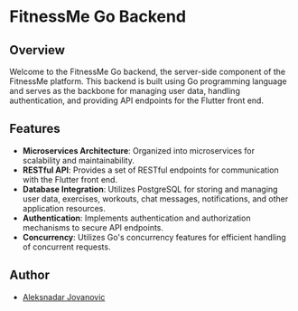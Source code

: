 # FitnessMe Go Backend

## Overview

Welcome to the FitnessMe Go backend, the server-side component of the FitnessMe platform. This backend is built using Go programming language and serves as the backbone for managing user data, handling authentication, and providing API endpoints for the Flutter front end.

## Features

- **Microservices Architecture**: Organized into microservices for scalability and maintainability.
- **RESTful API**: Provides a set of RESTful endpoints for communication with the Flutter front end.
- **Database Integration**: Utilizes PostgreSQL for storing and managing user data, exercises, workouts, chat messages, notifications, and other application resources.
- **Authentication**: Implements authentication and authorization mechanisms to secure API endpoints.
- **Concurrency**: Utilizes Go's concurrency features for efficient handling of concurrent requests.

## Author

- [Aleksnadar Jovanovic](https://www.linkedin.com/in/aleksandar-jovanovic99/)
